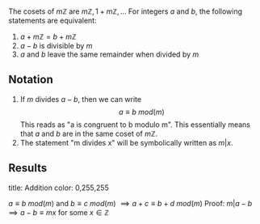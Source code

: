 The cosets of $m\mathbb{Z}$ are $m\mathbb{Z},1+m\mathbb{Z},\dots$
For integers $a$ and $b$, the following statements are equivalent:
1. $a+m\mathbb{Z}=b+m\mathbb{Z}$
2. $a-b$ is divisible by $m$
3. $a$ and $b$ leave the same remainder when divided by $m$

## Notation

1. If $m$ divides $a-b$, then we can write	$$
	a \equiv b \text{ } mod(m)
	$$This reads as "a is congruent to b modulo m". This essentially means that $a$ and $b$ are in the same coset of $m\mathbb{Z}$.
2. The statement "m divides x" will be symbolically written as $m|x$.

## Results

title: Addition
color: 0,255,255

$a \equiv b \text{ } mod(m)$ and
$b \equiv c \text{ } mod(m)$
$\implies a+c \equiv b+d \text{ } mod(m)$
Proof:
$m | a-b \implies a-b \equiv mx$ for some $x \in \mathbb{Z}$
